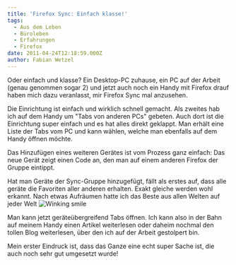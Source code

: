 ```yaml
---
title: 'Firefox Sync: Einfach klasse!'
tags:
  - Aus dem Leben
  - Büroleben
  - Erfahrungen
  - Firefox
date: 2011-04-24T12:18:59.000Z
author: Fabian Wetzel
---
```


Oder einfach und klasse? Ein Desktop-PC zuhause, ein PC auf der Arbeit (genau genommen sogar 2) und jetzt auch noch ein Handy mit Firefox drauf haben mich dazu veranlasst, mir Firefox Sync mal anzusehen.

Die Einrichtung ist einfach und wirklich schnell gemacht. Als zweites hab ich auf dem Handy um "Tabs von anderen PCs" gebeten. Auch dort ist die Einrichtung super einfach und es hat alles direkt geklappt. Man erhält eine Liste der Tabs vom PC und kann wählen, welche man ebenfalls auf dem Handy öffnen möchte.

Das Hinzufügen eines weiteren Gerätes ist vom Prozess ganz einfach: Das neue Gerät zeigt einen Code an, den man auf einem anderen Firefox der Gruppe eintippt.

Hat man Geräte der Sync-Gruppe hinzugefügt, fällt als erstes auf, dass alle geräte die Favoriten aller anderen erhalten. Exakt gleiche werden wohl erkannt. Nach etwas Aufräumen hatte ich das Beste aus allen Welten auf jeder Welt ![Winking smile](wlEmoticon-winkingsmile1.png)

Man kann jetzt geräteübergreifend Tabs öffnen. Ich kann also in der Bahn auf meinem Handy einen Artikel weiterlesen oder daheim nochmal den tollen Blog weiterlesen, über den ich auf der Arbeit gestolpert bin.

Mein erster Eindruck ist, dass das Ganze eine echt super Sache ist, die auch noch sehr gut umgesetzt wurde!


